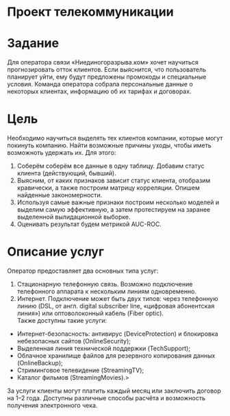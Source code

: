 # Проект телекоммуникации
# Задание
Для оператора связи «Ниединогоразрыва.ком» хочет научиться прогнозировать отток клиентов. Если выяснится, что пользователь планирует уйти, ему будут предложены промокоды и специальные условия. Команда оператора собрала персональные данные о некоторых клиентах, информацию об их тарифах и договорах.<br>
# Цель
Необходимо научиться выделять тех клиентов компании, которые могут покинуть компанию. Найти возможные причины уходы, чтобы иметь возможноть удержать их. Для этого: <br>
1. Соберём соберём все данные в одну таблицу. Добавим статус клиента (действующий, бывший).
2. Выясним, от каких признаков зависит статус клиента, отобразим кравически, а также построим матрицу корреляции. Опишем найденные закономерности.
3. Используя самые важные признаки построим несколько моделей и выделим самую эффективную, а затем протестируем на заранее выделенной вылидационной выборке.
4. Оценивать результат будем метрикой AUC-ROC.
# Описание услуг
Оператор предоставляет два основных типа услуг: 
1. Стационарную телефонную связь. Возможно подключение телефонного аппарата к нескольким линиям одновременно.<br>
2. Интернет. Подключение может быть двух типов: через телефонную линию (DSL, от англ. digital subscriber line, «цифровая абонентская линия») или оптоволоконный кабель (Fiber optic).<br>
Также доступны такие услуги:<br>
- Интернет-безопасность: антивирус (DeviceProtection) и блокировка небезопасных сайтов (OnlineSecurity);
- Выделенная линия технической поддержки (TechSupport);
- Облачное хранилище файлов для резервного копирования данных (OnlineBackup);
- Стриминговое телевидение (StreamingTV); 
- Каталог фильмов (StreamingMovies).>

За услуги клиенты могут платить каждый месяц или заключить договор на 1–2 года. Доступны различные способы расчёта и возможность получения электронного чека.
